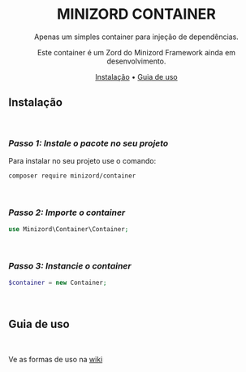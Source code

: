 <div align="center">

# MINIZORD CONTAINER

Apenas um simples container para injeção de dependências.

Este container é um Zord do Minizord Framework ainda em desenvolvimento.

[Instalação](#Instalação) •
[Guia de uso](#guide)

</div>

## Instalação
<br/>

### *Passo 1: Instale o pacote no seu projeto*
Para instalar no seu projeto use o comando:
```sh
composer require minizord/container
```
<br/>

### *Passo 2: Importe o container*
```php
use Minizord\Container\Container;
```
<br/>

### *Passo 3: Instancie o container*
```php
$container = new Container;
```


<br/>


## Guia de uso

<br/>

Ve as formas de uso na [wiki](https://github.com/Minizord/Container/wiki/Forma-de-uso)
